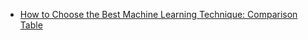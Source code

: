 - [How to Choose the Best Machine Learning Technique: Comparison Table](https://www.datasciencecentral.com/how-to-choose-the-best-machine-learning-technique-comparison-table/)
